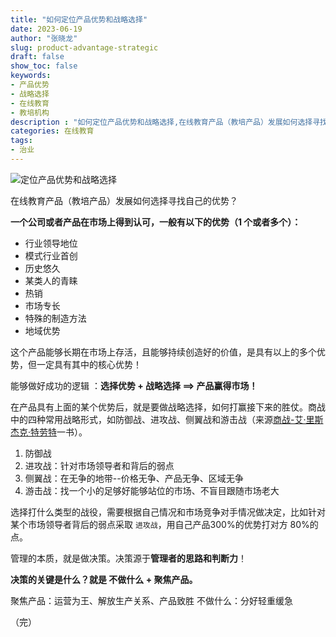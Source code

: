 ```yaml
---
title: "如何定位产品优势和战略选择"
date: 2023-06-19
author: "张晓龙"
slug: product-advantage-strategic
draft: false
show_toc: false
keywords:
- 产品优势
- 战略选择
- 在线教育
- 教培机构
description : "如何定位产品优势和战略选择,在线教育产品（教培产品）发展如何选择寻找自己的优势？"
categories: 在线教育
tags:
- 治业
---
```


![定位产品优势和战略选择](https://media.techwhims.com/techwhims/2023/%E5%AE%9A%E4%BD%8D%E4%BA%A7%E5%93%81%E4%BC%98%E5%8A%BF%E5%92%8C%E6%88%98%E7%95%A5%E9%80%89%E6%8B%A9.png)

在线教育产品（教培产品）发展如何选择寻找自己的优势？

**一个公司或者产品在市场上得到认可，一般有以下的优势（1 个或者多个）：**
- 行业领导地位
- 模式行业首创
- 历史悠久
- 某类人的青睐
- 热销
- 市场专长
- 特殊的制造方法
- 地域优势

这个产品能够长期在市场上存活，且能够持续创造好的价值，是具有以上的多个优势，但一定具有其中的核心优势！

能够做好成功的逻辑 ：**选择优势 + 战略选择 ==> 产品赢得市场！**

在产品具有上面的某个优势后，就是要做战略选择，如何打赢接下来的胜仗。商战中的四种常用战略形式，如防御战、进攻战、侧翼战和游击战（来源[商战-艾·里斯 杰克·特劳特](https://weread.qq.com/web/bookDetail/33a32730724ad48333a2d91)一书）。
1. 防御战
2. 进攻战：针对市场领导者和背后的弱点
3. 侧翼战：在无争的地带--价格无争、产品无争、区域无争
4. 游击战：找一个小的足够好能够站位的市场、不盲目跟随市场老大

选择打什么类型的战役，需要根据自己情况和市场竞争对手情况做决定，比如针对某个市场领导者背后的弱点采取 `进攻战`，用自己产品300%的优势打对方 80%的点。

管理的本质，就是做决策。决策源于**管理者的思路和判断力**！

**决策的关键是什么？就是 不做什么 + 聚焦产品。** 

聚焦产品：运营为王、解放生产关系、产品致胜
不做什么：分好轻重缓急

（完）